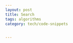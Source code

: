 ```yaml
---
layout: post
title: Search
tags: algorithms
category: tech/code-snippets
 

---
```


<script src="https://gist.github.com/selimslab/a61d49b301cb79e6a6b0dffebc0ed0d8.js"></script>